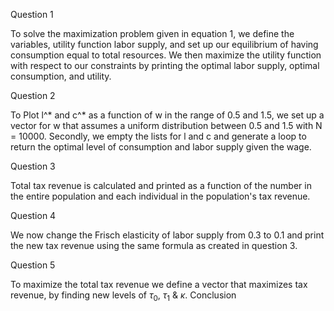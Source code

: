 Question 1

To solve the maximization problem given in equation 1, we define the variables, utility function labor supply, and set up our equilibrium of having consumption equal to total resources. We then maximize the utility function with respect to our constraints by printing the optimal labor supply, optimal consumption, and utility.

Question 2

To Plot l^* and c^* as a function of w in the range of 0.5 and 1.5, we set up a vector for w that assumes a uniform distribution between 0.5 and 1.5 with N = 10000. Secondly, we empty the lists for l and c and generate a loop to return the optimal level of consumption and labor supply given the wage.

Question 3

Total tax revenue is calculated and printed as a function of the number in the entire population and each individual in the population's tax revenue.

Question 4

We now change the Frisch elasticity of labor supply from 0.3 to 0.1 and print the new tax revenue using the same formula as created in question 3.

Question 5

To maximize the total tax revenue we define a vector that maximizes tax revenue, by finding new levels of $\tau_0$, $\tau_1$ & $\kappa$. 
Conclusion
